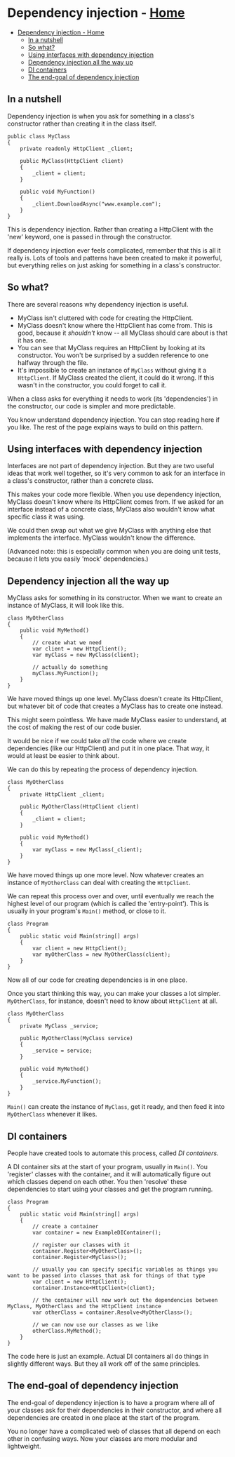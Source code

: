 # Dependency injection - [Home](index.md)

- [Dependency injection - Home](#dependency-injection---home)
	- [In a nutshell](#in-a-nutshell)
	- [So what?](#so-what)
	- [Using interfaces with dependency injection](#using-interfaces-with-dependency-injection)
	- [Dependency injection all the way up](#dependency-injection-all-the-way-up)
	- [DI containers](#di-containers)
	- [The end-goal of dependency injection](#the-end-goal-of-dependency-injection)

## In a nutshell
Dependency injection is when you ask for something in a class's constructor rather than creating it in the class itself.

```
public class MyClass
{
	private readonly HttpClient _client;

	public MyClass(HttpClient client)
	{
		_client = client;
	}

	public void MyFunction()
	{
		_client.DownloadAsync("www.example.com");
	}
}
```

This is dependency injection. Rather than creating a HttpClient with the 'new' keyword, one is passed in through the constructor.

If dependency injection ever feels complicated, remember that this is all it really is. Lots of tools and patterns have been created to make it powerful, but everything relies on just asking for something in a class's constructor.

## So what?
There are several reasons why dependency injection is useful.

* MyClass isn't cluttered with code for creating the HttpClient.
* MyClass doesn't know where the HttpClient has come from. This is good, because it *shouldn't* know -- all MyClass should care about is that it has one.
* You can see that MyClass requires an HttpClient by looking at its constructor. You won't be surprised by a sudden reference to one halfway through the file.
* It's impossible to create an instance of `MyClass` without giving it a `HttpClient`. If MyClass created the client, it could do it wrong. If this wasn't in the constructor, you could forget to call it. 

When a class asks for everything it needs to work (its 'dependencies') in the constructor, our code is simpler and more predictable.

You know understand dependency injection. You can stop reading here if you like. The rest of the page explains ways to build on this pattern.

## Using interfaces with dependency injection
Interfaces are not part of dependency injection. But they are two useful ideas that work well together, so it's very common to ask for an interface in a class's constructor, rather than a concrete class.

This makes your code more flexible. When you use dependency injection, MyClass doesn't know where its HttpClient comes from. If we asked for an interface instead of a concrete class, MyClass also wouldn't know what specific class it was using.

We could then swap out what we give MyClass with anything else that implements the interface. MyClass wouldn't know the difference.

(Advanced note: this is especially common when you are doing unit tests, because it lets you easily 'mock' dependencies.)

## Dependency injection all the way up
MyClass asks for something in its constructor. When we want to create an instance of MyClass, it will look like this.

```
class MyOtherClass
{
	public void MyMethod()
	{
		// create what we need
		var client = new HttpClient();
		var myClass = new MyClass(client);

		// actually do something
		myClass.MyFunction();
	}
}
```

We have moved things up one level. MyClass doesn't create its HttpClient, but whatever bit of code that creates a MyClass has to create one instead.

This might seem pointless. We have made MyClass easier to understand, at the cost of making the rest of our code busier. 

It would be nice if we could take *all* the code where we create dependencies (like our HttpClient) and put it in one place. That way, it would at least be easier to think about.

We can do this by repeating the process of dependency injection.

```
class MyOtherClass
{
	private HttpClient _client;

	public MyOtherClass(HttpClient client)
	{
		_client = client;
	}

	public void MyMethod()
	{
		var myClass = new MyClass(_client);
	}
}
```

We have moved things up one more level. Now whatever creates an instance of `MyOtherClass` can deal with creating the `HttpClient`.

We can repeat this process over and over, until eventually we reach the highest level of our program (which is called the 'entry-point'). This is usually in your program's `Main()` method, or close to it.

```
class Program
{
	public static void Main(string[] args)
	{
		var client = new HttpClient();
		var myOtherClass = new MyOtherClass(client);
	}
}
```

Now all of our code for creating dependencies is in one place.

Once you start thinking this way, you can make your classes a lot simpler. `MyOtherClass`, for instance, doesn't need to know about `HttpClient` at all.

```
class MyOtherClass
{
	private MyClass _service;

	public MyOtherClass(MyClass service)
	{
		_service = service;
	}

	public void MyMethod()
	{
		_service.MyFunction();
	}
}
```

`Main()` can create the instance of `MyClass`, get it ready, and then feed it into `MyOtherClass` whenever it likes.

## DI containers
People have created tools to automate this process, called *DI containers*.

A DI container sits at the start of your program, usually in `Main()`. You 'register' classes with the container, and it will automatically figure out which classes depend on each other. You then 'resolve' these dependencies to start using your classes and get the program running.

```
class Program
{
	public static void Main(string[] args)
	{
		// create a container
		var container = new ExampleDIContainer();

		// register our classes with it
		container.Register<MyOtherClass>();
		container.Register<MyClass>();

		// usually you can specify specific variables as things you want to be passed into classes that ask for things of that type
		var client = new HttpClient();
		container.Instance<HttpClient>(client);

		// the container will now work out the dependencies between MyClass, MyOtherClass and the HttpClient instance
		var otherClass = container.Resolve<MyOtherClass>();

		// we can now use our classes as we like
		otherClass.MyMethod();
	}
}
```

The code here is just an example. Actual DI containers all do things in slightly different ways. But they all work off of the same principles.

## The end-goal of dependency injection
The end-goal of dependency injection is to have a program where all of your classes ask for their dependencies in their constructor, and where all dependencies are created in one place at the start of the program.

You no longer have a complicated web of classes that all depend on each other in confusing ways. Now your classes are more modular and lightweight.